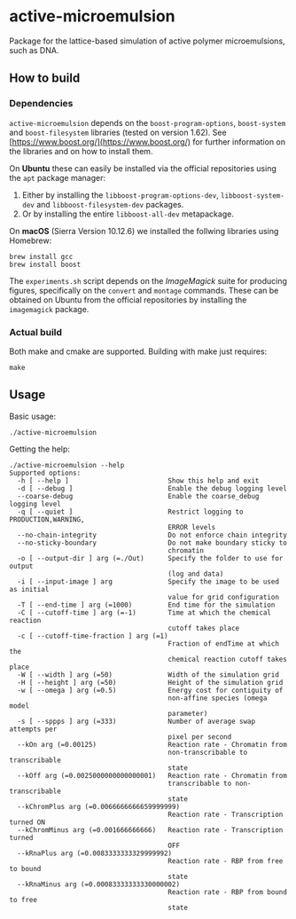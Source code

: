 # active-microemulsion
Package for the lattice-based simulation of active polymer microemulsions, such as DNA.

## How to build
### Dependencies
`active-microemulsion` depends on the `boost-program-options`, `boost-system` and `boost-filesystem` libraries (tested on version 1.62). See [https://www.boost.org/](https://www.boost.org/) for further information on the libraries and on how to install them.

On **Ubuntu** these can easily be installed via the official repositories using the `apt` package manager:
1. Either by installing the `libboost-program-options-dev`, `libboost-system-dev` and `libboost-filesystem-dev` packages.
2. Or by installing the entire `libboost-all-dev` metapackage.

On **macOS** (Sierra Version 10.12.6) we installed the follwing libraries using Homebrew:
```
brew install gcc
brew install boost
```

The `experiments.sh` script depends on the *ImageMagick* suite for producing figures, specifically on the `convert` and `montage` commands.
These can be obtained on Ubuntu from the official repositories by installing the `imagemagick` package.

### Actual build
Both make and cmake are supported. Building with make just requires:  
```
make
```

## Usage
Basic usage:
```
./active-microemulsion
```
Getting the help:
```
./active-microemulsion --help
Supported options:
  -h [ --help ]                         Show this help and exit
  -d [ --debug ]                        Enable the debug logging level
  --coarse-debug                        Enable the coarse_debug logging level
  -q [ --quiet ]                        Restrict logging to PRODUCTION,WARNING,
                                        ERROR levels
  --no-chain-integrity                  Do not enforce chain integrity
  --no-sticky-boundary                  Do not make boundary sticky to 
                                        chromatin
  -o [ --output-dir ] arg (=./Out)      Specify the folder to use for output 
                                        (log and data)
  -i [ --input-image ] arg              Specify the image to be used as initial
                                        value for grid configuration
  -T [ --end-time ] arg (=1000)         End time for the simulation
  -C [ --cutoff-time ] arg (=-1)        Time at which the chemical reaction 
                                        cutoff takes place
  -c [ --cutoff-time-fraction ] arg (=1)
                                        Fraction of endTime at which the 
                                        chemical reaction cutoff takes place
  -W [ --width ] arg (=50)              Width of the simulation grid
  -H [ --height ] arg (=50)             Height of the simulation grid
  -w [ --omega ] arg (=0.5)             Energy cost for contiguity of 
                                        non-affine species (omega model 
                                        parameter)
  -s [ --sppps ] arg (=333)             Number of average swap attempts per 
                                        pixel per second
  --kOn arg (=0.00125)                  Reaction rate - Chromatin from 
                                        non-transcribable to transcribable 
                                        state
  --kOff arg (=0.0025000000000000001)   Reaction rate - Chromatin from 
                                        transcribable to non-transcribable 
                                        state
  --kChromPlus arg (=0.0066666666659999999)
                                        Reaction rate - Transcription turned ON
  --kChromMinus arg (=0.001666666666)   Reaction rate - Transcription turned 
                                        OFF
  --kRnaPlus arg (=0.0083333333329999992)
                                        Reaction rate - RBP from free to bound 
                                        state
  --kRnaMinus arg (=0.00083333333330000002)
                                        Reaction rate - RBP from bound to free 
                                        state
```
